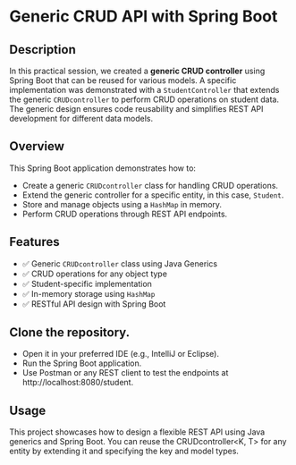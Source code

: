 # Generic CRUD API with Spring Boot

## Description
In this practical session, we created a **generic CRUD controller** using Spring Boot that can be reused for various models. A specific implementation was demonstrated with a `StudentController` that extends the generic `CRUDcontroller` to perform CRUD operations on student data. The generic design ensures code reusability and simplifies REST API development for different data models.

## Overview
This Spring Boot application demonstrates how to:
* Create a generic `CRUDcontroller` class for handling CRUD operations.
* Extend the generic controller for a specific entity, in this case, `Student`.
* Store and manage objects using a `HashMap` in memory.
* Perform CRUD operations through REST API endpoints.

## Features
* ✅ Generic `CRUDcontroller` class using Java Generics
* ✅ CRUD operations for any object type
* ✅ Student-specific implementation
* ✅ In-memory storage using `HashMap`
* ✅ RESTful API design with Spring Boot


## Clone the repository.
* Open it in your preferred IDE (e.g., IntelliJ or Eclipse).
* Run the Spring Boot application.
* Use Postman or any REST client to test the endpoints at http://localhost:8080/student.

## Usage
This project showcases how to design a flexible REST API using Java generics and Spring Boot. You can reuse the CRUDcontroller<K, T> for any entity by extending it and specifying the key and model types.
